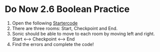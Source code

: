 # Do Now 2.6 Boolean Practice

1. Open the following [Startercode](http://snap.berkeley.edu/snapsource/snap.html#present:Username=lordmcfuzz&ProjectName=SonicMultiscreen)
2. There are three rooms: Start, Checkpoint and End.
3. Sonic should be able to move to each room by moving left and right. Start <--> Checkpoint <--> End
4. Find the errors and complete the code!

